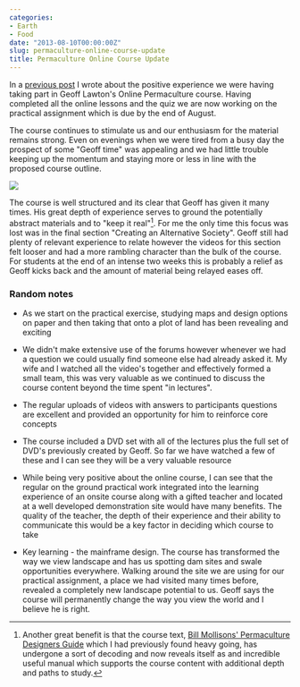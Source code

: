 ```yaml
---
categories:
- Earth
- Food
date: "2013-08-10T00:00:00Z"
slug: permaculture-online-course-update
title: Permaculture Online Course Update
---
```

In a [previous post][williampickup] I wrote about the positive experience we were having taking part in Geoff Lawton's Online Permaculture course. Having completed all the online lessons and the quiz we are now working on the practical assignment which is due by the end of August.

The course continues to stimulate us and our enthusiasm for the material remains strong. Even on evenings when we were tired from a busy day the prospect of some "Geoff time" was appealing and we had little trouble keeping up the momentum and staying more or less in line with the proposed course outline.

![](https://media.publit.io/file/GeoffLawton-whiteboard.png)

The course is well structured and its clear that Geoff has given it many times. His great depth of experience serves to ground the potentially abstract materials and to "keep it real"[^1]. For me the only time this focus was lost was in the final section "Creating an Alternative Society". Geoff still had plenty of relevant experience to relate however the videos for this section felt looser and had a more rambling character than the bulk of the course. For students at the end of an intense two weeks this is probably a relief as Geoff kicks back and the amount of material being relayed eases off.

### Random notes

  - As we start on the practical exercise, studying maps and design options on paper and then taking that onto a plot of land has been revealing and exciting

  - We didn't make extensive use of the forums however whenever we had a question we could usually find someone else had already asked it. My wife and I watched all the video's together and effectively formed a small team, this was very valuable as we continued to discuss the course content beyond the time spent "in lectures".

  - The regular uploads of videos with answers to participants questions are excellent and provided an opportunity for him to reinforce core concepts

  - The course included a DVD set with all of the lectures plus the full set of DVD's previously created by Geoff. So far we have watched a few of these and I can see they will be a very valuable resource

  - While being very positive about the online course, I can see that the regular on the ground practical work integrated into the learning experience of an onsite course along with a gifted teacher and located at a well developed demonstration site would have many benefits. The quality of the teacher, the depth of their experience and their ability to communicate this would be a key factor in deciding which course to take

  - Key learning - the mainframe design. The course has transformed the way we view landscape and has us spotting dam sites and swale opportunities everywhere. Walking around the site we are using for our practical assignment, a place we had visited many times before, revealed a completely new landscape potential to us. Geoff says the course will permanently change the way you view the world and I believe he is right.

[^1]:	Another great benefit is that the course text, [Bill Mollisons' Permaculture Designers Guide][tagari]  which I had previously found heavy going, has undergone a sort of decoding and now reveals itself as and incredible useful manual which supports the course content with additional depth and paths to study. 

[tagari]: http://www.tagari.com/home
[williampickup]: http://www.williampickup.org/blog/permaculture-and-online-learning
